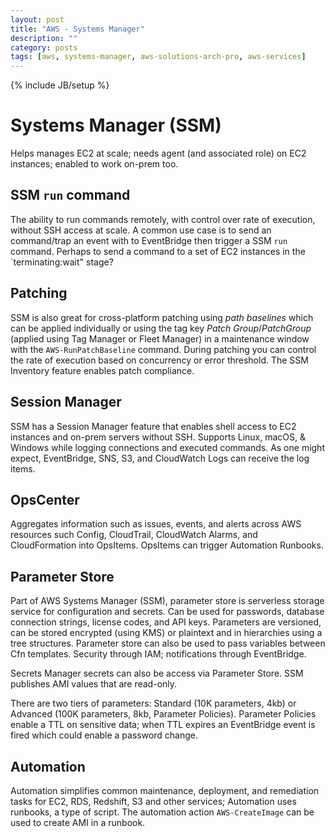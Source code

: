 ```yaml
---
layout: post
title: "AWS - Systems Manager"
description: ""
category: posts
tags: [aws, systems-manager, aws-solutions-arch-pro, aws-services]
---
```

{% include JB/setup %}

# Systems Manager (SSM)
Helps manages EC2 at scale; needs agent (and associated role) on EC2 instances; enabled to work on-prem too. 

## SSM `run` command
The ability to run commands remotely, with control over rate of execution, without SSH access at scale. A common use case is to send an command/trap an event with to EventBridge then trigger a SSM `run` command. Perhaps to send a command to a set of EC2 instances in the `terminating:wait" stage?

## Patching
SSM is also great for cross-platform patching using _path baselines_ which can be applied individually or using the tag key *Patch Group*/*PatchGroup* (applied using Tag Manager or Fleet Manager) in a maintenance window with the `AWS-RunPatchBaseline` command. During patching you can control the rate of execution based on concurrency or error threshold. The SSM Inventory feature enables patch compliance.

## Session Manager
SSM has a Session Manager feature that enables shell access to EC2 instances and on-prem servers without SSH. Supports Linux, macOS, &amp; Windows while logging connections and executed commands. As one might expect, EventBridge, SNS, S3, and  CloudWatch Logs can receive the log items. 

## OpsCenter
Aggregates information such as issues, events, and alerts across AWS resources such Config, CloudTrail, CloudWatch Alarms, and CloudFormation into OpsItems. OpsItems can trigger Automation Runbooks.

## Parameter Store
Part of AWS Systems Manager (SSM), parameter store is serverless storage service for configuration and secrets. Can be used for passwords, database connection strings, license codes, and API keys. Parameters are versioned, can be stored encrypted (using KMS) or plaintext and in hierarchies using a tree structures. Parameter store can also be used to pass variables between Cfn templates. Security through IAM; notifications through EventBridge.

Secrets Manager secrets can also be access via Parameter Store. SSM publishes AMI values that are read-only.

There are two tiers of parameters: Standard (10K parameters, 4kb) or Advanced (100K parameters, 8kb, Parameter Policies). Parameter Policies enable a TTL on sensitive data; when TTL expires an EventBridge event is fired which could enable a password change.

## Automation
Automation simplifies common maintenance, deployment, and remediation tasks for EC2, RDS, Redshift,  S3 and other services; Automation uses runbooks, a type of script. The automation action `AWS-CreateImage` can be used to create AMI in a runbook.